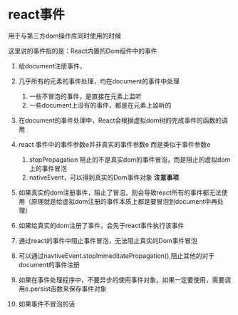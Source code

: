 # react事件

用于与第三方dom操作库同时使用的时候

这里说的事件指的是：React内置的Dom组件中的事件

1. 给document注册事件，
2. 几乎所有的元素的事件处理，均在document的事件中处理
    1. 一些不冒泡的事件，是直接在元素上监听
    2. 一些document上没有的事件，都是在元素上监听的
3. 在document的事件处理中，React会根据虚拟dom树的完成事件的函数的调用
4. react 事件中的事件参数e并非真实的事件参数e 而是类似于事件参数e
    1. stopPropagation 阻止的不是真实dom的事件冒泡，而是阻止的虚拟dom上的事件冒泡
    2. nativeEvent，可以得到真实的Dom事件对象
**注意事项**

1. 如果真实的dom注册事件，阻止了冒泡，则会导致react所有的事件都无法使用（原理就是给虚拟dom注册的事件本质上都是要冒泡到document中再处理）
2. 如果给真实的dom注册了事件，会先于react事件执行该事件
3. 通过react的事件中阻止事件冒泡，无法阻止真实的Dom事件冒泡
4. 可以通过navtiveEvent.stopImmeditatePropagation(),阻止其他的对于document的事件注册
5. 如果在事件处理程序中，不要异步的使用事件对象，如果一定要使用，需要调用e.persist函数来保存事件对象
6. 如果事件不冒泡的话